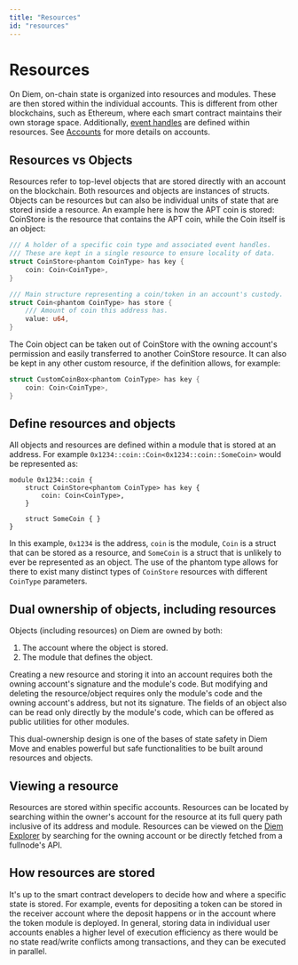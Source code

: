 ```yaml
---
title: "Resources"
id: "resources"
---
```


# Resources

On Diem, on-chain state is organized into resources and modules. These are then stored within the individual accounts. This is different from other blockchains, such as Ethereum, where each smart contract maintains their own storage space. Additionally, [event handles](./events.md) are defined within resources. See [Accounts](./accounts.md) for more details on accounts.

## Resources vs Objects

Resources refer to top-level objects that are stored directly with an account on the blockchain. Both resources and objects are instances of structs. Objects can be resources but can also be individual units of state that are stored inside a resource. An example here is how the APT coin is stored: CoinStore is the resource that contains the APT coin, while the Coin itself is an object:

```rust
/// A holder of a specific coin type and associated event handles.
/// These are kept in a single resource to ensure locality of data.
struct CoinStore<phantom CoinType> has key {
    coin: Coin<CoinType>,
}

/// Main structure representing a coin/token in an account's custody.
struct Coin<phantom CoinType> has store {
    /// Amount of coin this address has.
    value: u64,
}
```

The Coin object can be taken out of CoinStore with the owning account's permission and easily transferred to another CoinStore resource. It can also be kept in any other custom resource, if the definition allows, for example:

```rust
struct CustomCoinBox<phantom CoinType> has key {
    coin: Coin<CoinType>,
}
```

## Define resources and objects

All objects and resources are defined within a module that is stored at an address. For example `0x1234::coin::Coin<0x1234::coin::SomeCoin>` would be represented as:

```
module 0x1234::coin {
    struct CoinStore<phantom CoinType> has key {
        coin: Coin<CoinType>,
    }

    struct SomeCoin { }
}
```

In this example, `0x1234` is the address, `coin` is the module, `Coin` is a struct that can be stored as a resource, and `SomeCoin` is a struct that is unlikely to ever be represented as an object. The use of the phantom type allows for there to exist many distinct types of `CoinStore` resources with different `CoinType` parameters.

## Dual ownership of objects, including resources

Objects (including resources) on Diem are owned by both:
1. The account where the object is stored.
2. The module that defines the object.

Creating a new resource and storing it into an account requires both the owning account's signature and the module's code. But modifying and deleting the resource/object requires only the module's code and the owning account's address, but not its signature. The fields of an object also can be read only directly by the module's code, which can be offered as public utilities for other modules.

This dual-ownership design is one of the bases of state safety in Diem Move and enables powerful but safe functionalities to be built around resources and objects.

## Viewing a resource

Resources are stored within specific accounts. Resources can be located by searching within the owner's account for the resource at its full query path inclusive of its address and module. Resources can be viewed on the [Diem Explorer](https://explorer.diemlabs.com/) by searching for the owning account or be directly fetched from a fullnode's API.

## How resources are stored

It's up to the smart contract developers to decide how and where a specific state is stored. For example, events for depositing a token can be stored in the receiver account where the deposit happens or in the account where the token module is deployed. In general, storing data in individual user accounts enables a higher level of execution efficiency as there would be no state read/write conflicts among transactions, and they can be executed in parallel.
